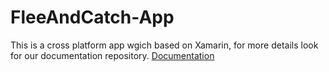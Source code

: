 # FleeAndCatch-App

This is a cross platform app wgich based on Xamarin, for more details look for our documentation repository.
[Documentation](https://github.com/FleeAndCatch-Dev/FleeAndCatch-Docs)
